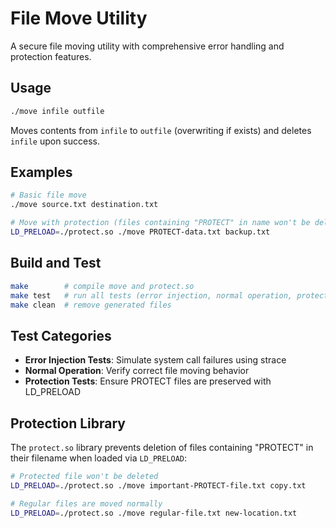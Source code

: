 # File Move Utility

A secure file moving utility with comprehensive error handling and protection features.

## Usage

```bash
./move infile outfile
```

Moves contents from `infile` to `outfile` (overwriting if exists) and deletes `infile` upon success.

## Examples

```bash
# Basic file move
./move source.txt destination.txt

# Move with protection (files containing "PROTECT" in name won't be deleted)
LD_PRELOAD=./protect.so ./move PROTECT-data.txt backup.txt
```

## Build and Test

```bash
make        # compile move and protect.so
make test   # run all tests (error injection, normal operation, protection)
make clean  # remove generated files
```

## Test Categories

- **Error Injection Tests**: Simulate system call failures using strace
- **Normal Operation**: Verify correct file moving behavior  
- **Protection Tests**: Ensure PROTECT files are preserved with LD_PRELOAD

## Protection Library

The `protect.so` library prevents deletion of files containing "PROTECT" in their filename when loaded via `LD_PRELOAD`:

```bash
# Protected file won't be deleted
LD_PRELOAD=./protect.so ./move important-PROTECT-file.txt copy.txt

# Regular files are moved normally
LD_PRELOAD=./protect.so ./move regular-file.txt new-location.txt
```
